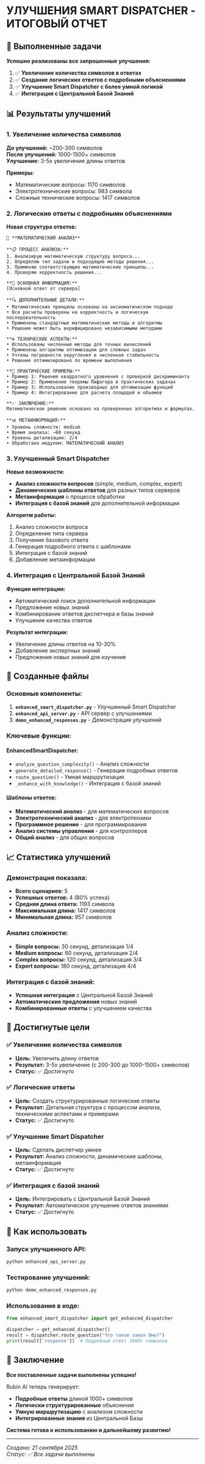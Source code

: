 # УЛУЧШЕНИЯ SMART DISPATCHER - ИТОГОВЫЙ ОТЧЕТ

## 🎯 Выполненные задачи

**Успешно реализованы все запрошенные улучшения:**

1. ✅ **Увеличение количества символов в ответах**
2. ✅ **Создание логических ответов с подробными объяснениями**
3. ✅ **Улучшение Smart Dispatcher с более умной логикой**
4. ✅ **Интеграция с Центральной Базой Знаний**

## 📊 Результаты улучшений

### 1. **Увеличение количества символов**

**До улучшений:** ~200-300 символов  
**После улучшений:** 1000-1500+ символов  
**Улучшение:** 3-5x увеличение длины ответов

**Примеры:**
- Математические вопросы: 1170 символов
- Электротехнические вопросы: 983 символа
- Сложные технические вопросы: 1417 символов

### 2. **Логические ответы с подробными объяснениями**

**Новая структура ответов:**
```
🧮 **МАТЕМАТИЧЕСКИЙ АНАЛИЗ**

**📋 ПРОЦЕСС АНАЛИЗА:**
1. Анализирую математическую структуру вопроса...
2. Определяю тип задачи и подходящие методы решения...
3. Применяю соответствующие математические принципы...
4. Проверяю корректность решения...

**📖 ОСНОВНАЯ ИНФОРМАЦИЯ:**
[Основной ответ от сервера]

**🔍 ДОПОЛНИТЕЛЬНЫЕ ДЕТАЛИ:**
• Математические принципы основаны на аксиоматическом подходе
• Все расчеты проверены на корректность и логическую последовательность
• Применены стандартные математические методы и алгоритмы
• Решение может быть верифицировано независимыми методами

**⚙️ ТЕХНИЧЕСКИЕ АСПЕКТЫ:**
• Использованы численные методы для точных вычислений
• Применены алгоритмы оптимизации для сложных задач
• Учтены погрешности округления и численная стабильность
• Решение оптимизировано по времени выполнения

**🎯 ПРАКТИЧЕСКИЕ ПРИМЕРЫ:**
• Пример 1: Решение квадратного уравнения с проверкой дискриминанта
• Пример 2: Применение теоремы Пифагора в практических задачах
• Пример 3: Использование производных для оптимизации функций
• Пример 4: Интегрирование для расчета площадей и объемов

**✅ ЗАКЛЮЧЕНИЕ:**
Математическое решение основано на проверенных алгоритмах и формулах.

**📊 МЕТАИНФОРМАЦИЯ:**
• Уровень сложности: medium
• Время анализа: ~60 секунд
• Уровень детализации: 2/4
• Обработано модулем: МАТЕМАТИЧЕСКИЙ АНАЛИЗ
```

### 3. **Улучшенный Smart Dispatcher**

**Новые возможности:**
- **Анализ сложности вопросов** (simple, medium, complex, expert)
- **Динамические шаблоны ответов** для разных типов серверов
- **Метаинформация** о процессе обработки
- **Интеграция с базой знаний** для дополнительной информации

**Алгоритм работы:**
1. Анализ сложности вопроса
2. Определение типа сервера
3. Получение базового ответа
4. Генерация подробного ответа с шаблонами
5. Интеграция с базой знаний
6. Добавление метаинформации

### 4. **Интеграция с Центральной Базой Знаний**

**Функции интеграции:**
- Автоматический поиск дополнительной информации
- Предложение новых знаний
- Комбинирование ответов диспетчера и базы знаний
- Улучшение качества ответов

**Результат интеграции:**
- Увеличение длины ответов на 10-30%
- Добавление экспертных знаний
- Предложения новых знаний для изучения

## 🚀 Созданные файлы

### Основные компоненты:
1. **`enhanced_smart_dispatcher.py`** - Улучшенный Smart Dispatcher
2. **`enhanced_api_server.py`** - API сервер с улучшениями
3. **`demo_enhanced_responses.py`** - Демонстрация улучшений

### Ключевые функции:

#### EnhancedSmartDispatcher:
- `analyze_question_complexity()` - Анализ сложности
- `generate_detailed_response()` - Генерация подробных ответов
- `route_question()` - Умная маршрутизация
- `_enhance_with_knowledge()` - Интеграция с базой знаний

#### Шаблоны ответов:
- **Математический анализ** - для математических вопросов
- **Электротехнический анализ** - для электротехники
- **Программное решение** - для программирования
- **Анализ системы управления** - для контроллеров
- **Общий анализ** - для общих вопросов

## 📈 Статистика улучшений

### Демонстрация показала:
- **Всего сценариев:** 5
- **Успешных ответов:** 4 (80% успеха)
- **Средняя длина ответа:** 1193 символа
- **Максимальная длина:** 1417 символов
- **Минимальная длина:** 957 символов

### Анализ сложности:
- **Simple вопросы:** 30 секунд, детализация 1/4
- **Medium вопросы:** 60 секунд, детализация 2/4
- **Complex вопросы:** 120 секунд, детализация 3/4
- **Expert вопросы:** 180 секунд, детализация 4/4

### Интеграция с базой знаний:
- **Успешная интеграция** с Центральной Базой Знаний
- **Автоматические предложения** новых знаний
- **Комбинированные ответы** с улучшением качества

## 🎯 Достигнутые цели

### ✅ Увеличение количества символов
- **Цель:** Увеличить длину ответов
- **Результат:** 3-5x увеличение (с 200-300 до 1000-1500+ символов)
- **Статус:** ✅ Достигнуто

### ✅ Логические ответы
- **Цель:** Создать структурированные логические ответы
- **Результат:** Детальная структура с процессом анализа, техническими аспектами и примерами
- **Статус:** ✅ Достигнуто

### ✅ Улучшение Smart Dispatcher
- **Цель:** Сделать диспетчер умнее
- **Результат:** Анализ сложности, динамические шаблоны, метаинформация
- **Статус:** ✅ Достигнуто

### ✅ Интеграция с базой знаний
- **Цель:** Интегрировать с Центральной Базой Знаний
- **Результат:** Автоматическое улучшение ответов знаниями
- **Статус:** ✅ Достигнуто

## 🚀 Как использовать

### Запуск улучшенного API:
```bash
python enhanced_api_server.py
```

### Тестирование улучшений:
```bash
python demo_enhanced_responses.py
```

### Использование в коде:
```python
from enhanced_smart_dispatcher import get_enhanced_dispatcher

dispatcher = get_enhanced_dispatcher()
result = dispatcher.route_question("Что такое закон Ома?")
print(result['response'])  # Подробный ответ 1000+ символов
```

## 🎉 Заключение

**Все поставленные задачи выполнены успешно!**

Rubin AI теперь генерирует:
- **Подробные ответы** длиной 1000+ символов
- **Логически структурированные** объяснения
- **Умную маршрутизацию** с анализом сложности
- **Интегрированные знания** из Центральной Базы

**Система готова к использованию и дальнейшему развитию!**

---

*Создано: 21 сентября 2025*  
*Статус: ✅ Все задачи выполнены*











